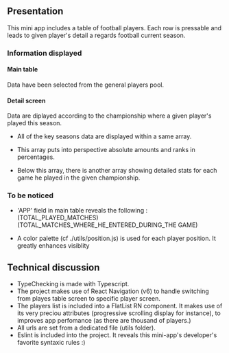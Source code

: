 ## Presentation

This mini app includes a table  of football players. Each row is pressable and leads to given player's detail a regards football current season.

### Information displayed
#### Main table
Data have been selected from the general players pool.

#### Detail screen
Data are diplayed according to the championship where a given player's played this season.

 - All of the key seasons data are displayed within a same array.

 - This array puts into perspective absolute amounts and ranks in percentages.

- Below this array, there is another array showing detailed stats for each game he played in the given championship.

### To be noticed
- 'APP' field in main table reveals the following : (TOTAL_PLAYED_MATCHES)(TOTAL_MATCHES_WHERE_HE_ENTERED_DURING_THE GAME)

- A color palette (cf ./utils/position.js) is used for each player position.
It greatly enhances visiblity

## Technical discussion
- TypeChecking is made with Typescript.
- The project makes use of React Navigation (v6) to handle switching from playes table screen to specific player screen.
- The players list is included into a FlatList RN component. It makes use of its very preciou attributes (progressive scrolling display for instance), to improves app perfomance (as there are thousand of players.)
- All urls are set from a dedicated file (utils folder).
- Eslint is included into the project. It reveals this mini-app's developer's favorite syntaxic rules :)










